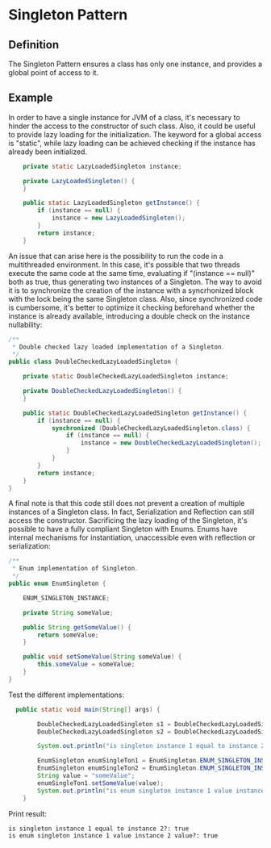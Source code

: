 
# Singleton Pattern

## Definition

The Singleton Pattern ensures a class has only one instance, and provides a global point of access to it. 

## Example

In order to have a single instance for JVM of a class, it's necessary to hinder the access to the constructor of such class.
Also, it could be useful to provide lazy loading for the initialization. The keyword for a global access is "static", 
while lazy loading can be achieved checking if the instance has already been initialized.
 
```java
    private static LazyLoadedSingleton instance;

    private LazyLoadedSingleton() {
    }

    public static LazyLoadedSingleton getInstance() {
        if (instance == null) {
            instance = new LazyLoadedSingleton();
        }
        return instance;
    }
 ```

An issue that can arise here is the possibility to run the code in a multithreaded environment. In this case, it's 
possible that two threads execute the same code at the same time, evaluating if "(instance == null)" both as true, thus 
generating two instances of a Singleton. The way to avoid it is to synchronize the creation of the instance with a 
syncrhonized block with the lock being the same Singleton class. Also, since synchronized code is cumbersome, it's better
to optimize it checking beforehand whether the instance is already available, introducing a double check on the instance
 nullability:

```java
/**
 * Double checked lazy loaded implementation of a Singleton.
 */
public class DoubleCheckedLazyLoadedSingleton {

    private static DoubleCheckedLazyLoadedSingleton instance;

    private DoubleCheckedLazyLoadedSingleton() {
    }

    public static DoubleCheckedLazyLoadedSingleton getInstance() {
        if (instance == null) {
            synchronized (DoubleCheckedLazyLoadedSingleton.class) {
                if (instance == null) {
                    instance = new DoubleCheckedLazyLoadedSingleton();
                }
            }
        }
        return instance;
    }
}
 ```

A final note is that this code still does not prevent a creation of multiple instances of a Singleton class. In fact, 
Serialization and Reflection can still access the constructor. Sacrificing the lazy loading of the Singleton, it's 
possible to have a fully compliant Singleton with Enums. Enums have internal mechanisms for instantiation, unaccessible 
even with reflection or serialization:
```java
/**
 * Enum implementation of Singleton.
 */
public enum EnumSingleton {

    ENUM_SINGLETON_INSTANCE;

    private String someValue;

    public String getSomeValue() {
        return someValue;
    }

    public void setSomeValue(String someValue) {
        this.someValue = someValue;
    }
}
```

Test the different implementations:
```java
  public static void main(String[] args) {

        DoubleCheckedLazyLoadedSingleton s1 = DoubleCheckedLazyLoadedSingleton.getInstance();
        DoubleCheckedLazyLoadedSingleton s2 = DoubleCheckedLazyLoadedSingleton.getInstance();

        System.out.println("is singleton instance 1 equal to instance 2?: " + (s1 == s2));

        EnumSingleton enumSingleTon1 = EnumSingleton.ENUM_SINGLETON_INSTANCE;
        EnumSingleton enumSingleTon2 = EnumSingleton.ENUM_SINGLETON_INSTANCE;
        String value = "someValue";
        enumSingleTon1.setSomeValue(value);
        System.out.println("is enum singleton instance 1 value instance 2 value?: " + enumSingleTon2.getSomeValue().equals(enumSingleTon2.getSomeValue()));
    }
```

Print result:

```
is singleton instance 1 equal to instance 2?: true
is enum singleton instance 1 value instance 2 value?: true
```